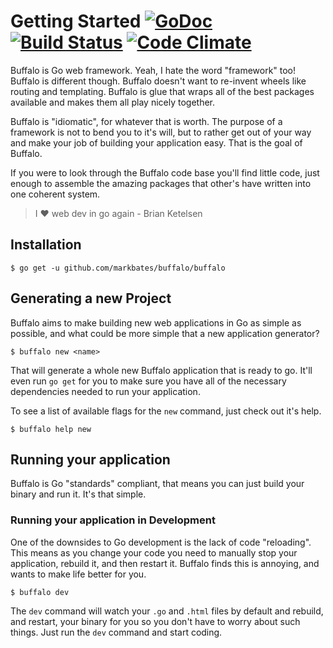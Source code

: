 # Getting Started [![GoDoc](https://godoc.org/github.com/markbates/buffalo?status.svg)](https://godoc.org/github.com/markbates/buffalo) [![Build Status](https://travis-ci.org/markbates/buffalo.svg?branch=master)](https://travis-ci.org/markbates/buffalo) [![Code Climate](https://codeclimate.com/github/markbates/buffalo/badges/gpa.svg)](https://codeclimate.com/github/markbates/buffalo)

Buffalo is Go web framework. Yeah, I hate the word "framework" too! Buffalo is different though. Buffalo doesn't want to re-invent wheels like routing and templating. Buffalo is glue that wraps all of the best packages available and makes them all play nicely together.

Buffalo is "idiomatic", for whatever that is worth. The purpose of a framework is not to bend you to it's will, but to rather get out of your way and make your job of building your application easy. That is the goal of Buffalo.

If you were to look through the Buffalo code base you'll find little code, just enough to assemble the amazing packages that other's have written into one coherent system.

> I :heart: web dev in go again - Brian Ketelsen

## Installation

```text
$ go get -u github.com/markbates/buffalo/buffalo
```

## Generating a new Project

Buffalo aims to make building new web applications in Go as simple as possible, and what could be more simple that a new application generator?

```text
$ buffalo new <name>
```

That will generate a whole new Buffalo application that is ready to go. It'll even run `go get` for you to make sure you have all of the necessary dependencies needed to run your application.

To see a list of available flags for the `new` command, just check out it's help.

```text
$ buffalo help new
```

## Running your application

Buffalo is Go "standards" compliant, that means you can just build your binary and run it. It's that simple.

### Running your application in Development

One of the downsides to Go development is the lack of code "reloading". This means as you change your code you need to manually stop your application, rebuild it, and then restart it. Buffalo finds this is annoying, and wants to make life better for you.

```text
$ buffalo dev
```

The `dev` command will watch your `.go` and `.html` files by default and rebuild, and restart, your binary for you so you don't have to worry about such things. Just run the `dev` command and start coding.
